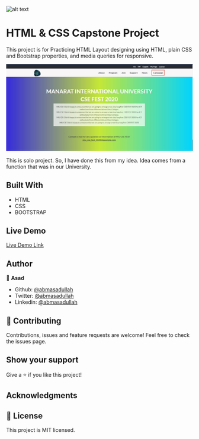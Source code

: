 ![alt text](https://camo.githubusercontent.com/3a5835d4f56c57cec85939ac345e43fef164c178/68747470733a2f2f696d672e736869656c64732e696f2f62616467652f4d6963726f76657273652d626c756576696f6c6574 "Microverse")

# HTML & CSS Capstone Project

This project is for Practicing HTML Layout designing using HTML, plain CSS and Bootstrap properties, and media queries for responsive.

![screenshot](./images/demo.JPG/)

This is solo project. So, I have done this from my idea. Idea comes from a function that was in our University.

## Built With

- HTML
- CSS
- BOOTSTRAP

## Live Demo

[Live Demo Link](https://abmasadullah.github.io/Capstone-MIU_CSE_FEST/ "Live Demo")

## Author

👤 **Asad**

- Github: [@abmasadullah](https://github.com/abmasadullah)
- Twitter: [@abmasadullah](https://twitter.com/abmasadullah)
- Linkedin: [@abmasadullah](https://www.linkedin.com/in/abmasadullah)

## 🤝 Contributing

Contributions, issues and feature requests are welcome!
Feel free to check the issues page.

## Show your support

Give a ⭐️ if you like this project!

## Acknowledgments

## 📝 License

This project is MIT licensed.
